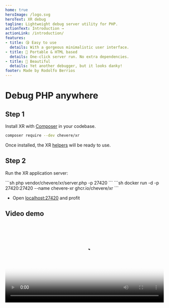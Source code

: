 ```yaml
---
home: true
heroImage: /logo.svg
heroText: XR debug
tagline: Lightweight debug server utility for PHP.
actionText: Introduction →
actionLink: /introduction/
features:
- title: 😘 Easy to use
  details: With a gorgeous minimalistic user interface.
- title: 🍒 Portable & HTML based
  details: One-click server run. No extra dependencies.
- title: 🦄 Beautiful
  details: Yet another debugger, but it looks danky!
footer: Made by Rodolfo Berrios
---
```


# Debug PHP anywhere

## Step 1

Install XR with [Composer](https://getcomposer.org/) in your codebase.

```sh
composer require --dev chevere/xr
```

Once installed, the XR [helpers](helpers/README.md) will be ready to use.

## Step 2

Run the XR application server:

<code-group>
<code-block title="🐘 PHP">
```sh
php vendor/chevere/xr/server.php -p 27420
```
</code-block>

<code-block title="🐳 Docker">
```sh
docker run -d -p 27420:27420 --name chevere-xr ghcr.io/chevere/xr
```
</code-block>
</code-group>

* Open [localhost:27420](http://localhost:27420) and profit

## Video demo

<video width="100%" poster="./src/social/github.jpg" controls>
    <source src="./src/video/cremino.mp4" type="video/mp4">
</video>
